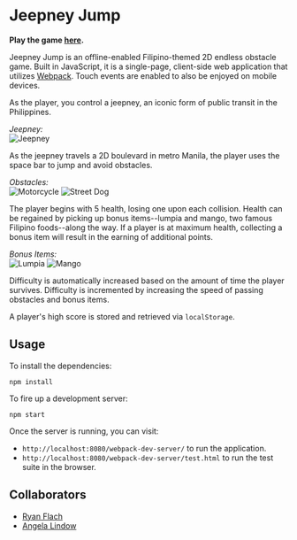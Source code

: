 # Jeepney Jump

**Play the game [here](https://ryanflach.github.com/jeepney_jump).**

Jeepney Jump is an offline-enabled Filipino-themed 2D endless obstacle game. Built in JavaScript, it is a single-page, client-side web application that utilizes [Webpack](https://github.com/webpack/webpack). Touch events are enabled to also be enjoyed on mobile devices.

As the player, you control a jeepney, an iconic form of public transit in the Philippines.

_Jeepney:_<br />
![Jeepney](http://i.imgur.com/Ug08xZm.png)

As the jeepney travels a 2D boulevard in metro Manila, the player uses the space bar to jump and avoid obstacles.

_Obstacles:_<br />
![Motorcycle](http://i.imgur.com/YEH4N39.png)
![Street Dog](http://i.imgur.com/ZaCuUTL.png)

The player begins with 5 health, losing one upon each collision. Health can be regained by picking up bonus items--lumpia and mango, two famous Filipino foods--along the way. If a player is at maximum health, collecting a bonus item will result in the earning of additional points.

_Bonus Items:_<br />
![Lumpia](http://i.imgur.com/IZHTu1L.png)
![Mango](http://i.imgur.com/LPUTj9K.png)

Difficulty is automatically increased based on the amount of time the player survives. Difficulty is incremented by increasing the speed of passing obstacles and bonus items.

A player's high score is stored and retrieved via `localStorage`.

## Usage

To install the dependencies:

```
npm install
```

To fire up a development server:

```
npm start
```

Once the server is running, you can visit:

* `http://localhost:8080/webpack-dev-server/` to run the application.
* `http://localhost:8080/webpack-dev-server/test.html` to run the test suite in the browser.

## Collaborators
* [Ryan Flach](https://www.github.com/ryanflach)
* [Angela Lindow](https://www.github.com/allindow)
